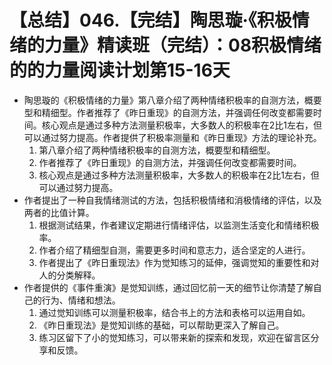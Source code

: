 # 【总结】046.【完结】陶思璇·《积极情绪的力量》精读班（完结）：08积极情绪的的力量阅读计划第15-16天

-   陶思璇的《积极情绪的力量》第八章介绍了两种情绪积极率的自测方法，概要型和精细型。作者推荐了《昨日重现》的自测方法，并强调任何改变都需要时间。核心观点是通过多种方法测量积极率，大多数人的积极率在2比1左右，但可以通过努力提高。作者提供了积极率测量和《昨日重现》方法的理论补充。
    1.  第八章介绍了两种情绪积极率的自测方法，概要型和精细型。
    2.  作者推荐了《昨日重现》的自测方法，并强调任何改变都需要时间。
    3.  核心观点是通过多种方法测量积极率，大多数人的积极率在2比1左右，但可以通过努力提高。
-   作者提出了一种自我情绪测试的方法，包括积极情绪和消极情绪的评估，以及两者的比值计算。
    1.  根据测试结果，作者建议定期进行情绪评估，以监测生活变化和情绪积极率。
    2.  作者介绍了精细型自测，需要更多时间和意志力，适合坚定的人进行。
    3.  作者提出了《昨日重现法》作为觉知练习的延伸，强调觉知的重要性和对人的分类解释。
-   作者提供的《事件重演》是觉知训练，通过回忆前一天的细节让你清楚了解自己的行为、情绪和想法。
    1.  通过觉知训练可以测量积极率，结合书上的方法和表格可以运用自如。
    2.  《昨日重现法》是觉知训练的基础，可以帮助更深入了解自己。
    3.  练习区留下了小的觉知练习，可以带来新的探索和发现，欢迎在留言区分享和反馈。